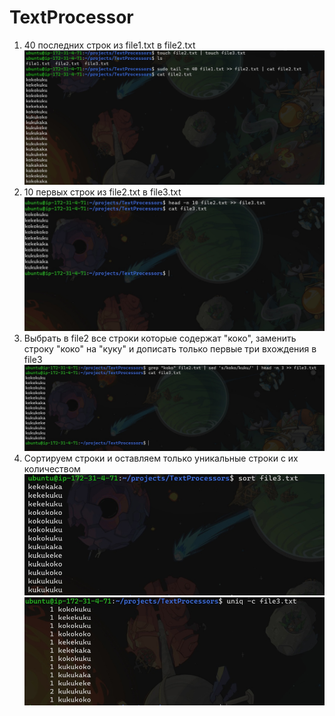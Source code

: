 # TextProcessor
1. 40 последних строк из file1.txt в file2.txt
![scam.ru](1.jpg)
2. 10 первых строк из file2.txt в file3.txt
![scam.ru](2.jpg)
3. Выбрать в file2 все строки которые содержат "коко", заменить строку "коко" на "куку" и дописать только первые три вхождения в file3
![scam.ru](3.jpg)
4. Сортируем строки и оставляем только уникальные строки с их количеством 
![scam.ru](3.5.jpg)
![scam.ru](4.jpg)
